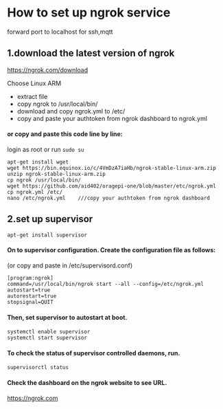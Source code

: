 # How to set up ngrok service
  forward port to localhost for ssh,mqtt 
## 1.download the latest version of ngrok
https://ngrok.com/download

Choose Linux ARM
* extract file
* copy ngrok to /usr/local/bin/
* download and copy ngrok.yml to /etc/
* copy and paste your authtoken from ngrok dashboard to ngrok.yml

#### or copy and paste this code line by line:
login as root or run `sudo su`
```
apt-get install wget
wget https://bin.equinox.io/c/4VmDzA7iaHb/ngrok-stable-linux-arm.zip
unzip ngrok-stable-linux-arm.zip
cp ngrok /usr/local/bin/
wget https://github.com/aid402/oragepi-one/blob/master/etc/ngrok.yml
cp ngrok.yml /etc/
nano /etc/ngrok.yml    ///copy your authtoken from ngrok dashboard
```
## 2.set up supervisor
`apt-get install supervisor`

#### On to supervisor configuration. Create the configuration file as follows:
(or copy and paste in /etc/supervisord.conf)
```
[program:ngrok]
command=/usr/local/bin/ngrok start --all --config=/etc/ngrok.yml
autostart=true
autorestart=true
stopsignal=QUIT
```
#### Then, set supervisor to autostart at boot.
```
systemctl enable supervisor
systemctl start supervisor
```
#### To check the status of supervisor controlled daemons, run.
`supervisorctl status`
#### Check the dashboard on the ngrok website to see URL.
https://ngrok.com

